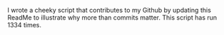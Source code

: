 I wrote a cheeky script that contributes to my Github by updating this ReadMe to illustrate why more than commits matter. This script has run 1334 times.
